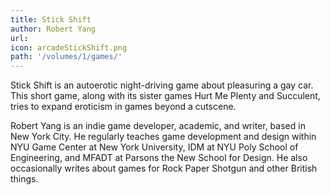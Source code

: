 ```yaml
---
title: Stick Shift
author: Robert Yang
url: 
icon: arcadeStickShift.png
path: '/volumes/1/games/'
---
```


Stick Shift is an autoerotic night-driving game about pleasuring a gay car. This short game, along with its sister games Hurt Me Plenty and Succulent, tries to expand eroticism in games beyond a cutscene.

Robert Yang is an indie game developer, academic, and writer, based in
New York City. He regularly teaches game development and design within
NYU Game Center at New York University, IDM at NYU Poly School of
Engineering, and MFADT at Parsons the New School for Design. He also
occasionally writes about games for Rock Paper Shotgun and other British
things.